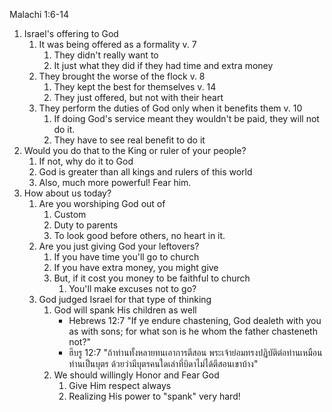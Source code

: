 Malachi 1:6-14

1. Israel's offering to God
	1. It was being offered as a formality v. 7
		1. They didn't really want to
		2. It just what they did if they had time and extra money
	2. They brought the worse of the flock v. 8
		1. They kept the best for themselves v. 14
		2. They just offered, but not with their heart
	3. They perform the duties of God only when it benefits them v. 10
		1. If doing God's service meant they wouldn't be paid, they will not do it.
		2. They have to see real benefit to do it
2. Would you do that to the King or ruler of your people?
	1. If not, why do it to God
	2. God is greater than all kings and rulers of this world
	3. Also, much more powerful! Fear him.
3. How about us today?
	1. Are you worshiping God out of
		1. Custom
		2. Duty to parents
		3. To look good before others, no heart in it.
	2. Are you just giving God your leftovers?
		1. If you have time you'll go to church
		2. If you have extra money, you might give
		3. But, if it cost you money to be faithful to church
			1. You'll make excuses not to go?
	3. God judged Israel for that type of thinking
		1. God will spank His children as well
			- Hebrews 12:7 "If ye endure chastening, God dealeth with you as with sons; for what son is he whom the father chasteneth not?"
			- ฮีบรู 12:7 "ถ้าท่านทั้งหลายทนเอาการตีสอน พระเจ้าย่อมทรงปฏิบัติต่อท่านเหมือนท่านเป็นบุตร ด้วยว่ามีบุตรคนใดเล่าที่บิดาไม่ได้ตีสอนเขาบ้าง"
		2. We should willingly Honor and Fear God
			1. Give Him respect always
			2. Realizing His power to "spank" very hard!

